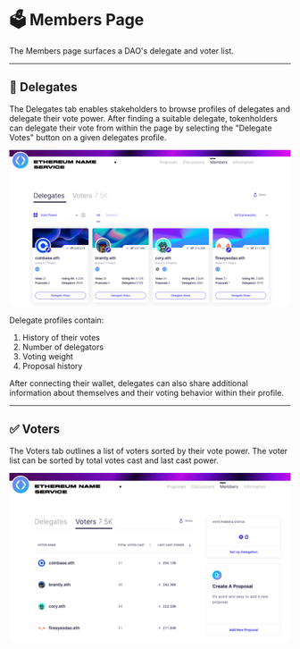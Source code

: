 # 🗳 Members Page

The Members page surfaces a DAO's delegate and voter list.

***

## 👥 Delegates

The Delegates tab enables stakeholders to browse profiles of delegates and delegate their vote power. After finding a suitable delegate, tokenholders can delegate their vote from within the page by selecting the "Delegate Votes" button on a given delegates profile.

![Delegates Tab](../../../../assets/images/ens-delegates.png)

Delegate profiles contain:

1. History of their votes
2. Number of delegators
3. Voting weight
4. Proposal history

After connecting their wallet, delegates can also share additional information about themselves and their voting behavior within their profile.

***

## ✅ Voters

The Voters tab outlines a list of voters sorted by their vote power. The voter list can be sorted by total votes cast and last cast power.

![Voters Tab](../../../../assets/images/ens-voters.png)
